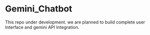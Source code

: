 # Gemini_Chatbot
This repo under development. we are planned to build complete user Interface and gemini API Integration.
